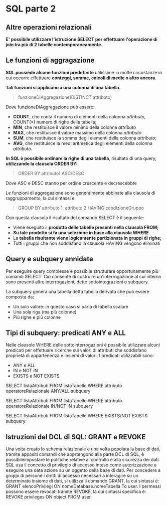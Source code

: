# SQL parte 2

## Altre operazioni relazionali

**E' possibile utilizzare l'istruzione SELECT per effettuare l'operazione di join tra più di 2 tabelle contemporaneamente.**

## Le funzioni di aggragazione

**SQL possiede alcune funzioni predefinite** utilissime in molte circostanze in cui occorre effettuare **conteggi, somme, calcoli di medie o altro ancora.**

**Tali funzioni si applicano a una colonna di una tabella.**

> funzioneDiAggregazione(DISTINCT attributo)

Dove funzioneDiAggregazione può essere:
- **COUNT**, che conta il numero di elementi della colonna *attributo*, COUNT(*) numero di righe della tabella;
- **MIN**, che restituisce il valore minimo della colonna *attributo*
- **MAX**, che restituisce il valore massimo della colonna *attributo*
- **SUM**, che restituisce la somma degli elementi della colonna *attributo*;
- **AVG**, che restituisce la medi aritmetica degli elementi della colonna *attributo*.

**In SQL è possibile ordinare la righe di una tabella**, risultato di una query, **utilizzando la clausola ORDER BY:**

> ORDER BY attributo1 ASC/DESC

Dove ASC e DESC stanno per ordine crescente e decrescebbte

Le funzioni di aggregazione sono generalmente abbinate alla clausola di raggruppamento, la cui sintassi è:

> GROUP BY attributo 1, attributo 2 HAVING condizioneGruppo

Con questa clausola il risultato del comando SELECT è il seguente:
- Viene eseguito il **prodotto delle tabelle presenti nella clausola FROM;**
- **Su tale prodotto si fa una selezione in base alla clausola WHERE**
- La **tabella risultante viene logicamente partizionata in gruppi di righe;**
- Tutti i gruppi che non soddisfano la clausola HAVING vengono eliminati

## Query e subquery annidate

Per eseguire query complesse è possibile strutturare opportunamente più comandi SELECT.
Ciò consente di costruire un'interrogazione al cui interno sono presenti altre interrogazioni, dette sottointegrazioni o subquery.

La subquery genera una tabella detta tabella derivata che può essere composta da:
- Un solo valore: in questo caso si parla di tabella scalare
- Una sola riga (ma più colonne)
- Più righe e più colonne

## Tipi di subquery: predicati ANY e ALL 

Nelle clausole WHERE delle sottointerrogazioni è possibile utilizzare alcuni predicati per effettuare ricerche sui valori di attributi che soddisfano proprietà di appartenenza e insiemi di valori.
I predicati utilizzabili sono:
- ANY e ALL
- IN e NOT IN
- EXISTS e NOT EXISTS

SELECT listaAttributi FROM listaTabelle WHERE attributo operatoreRelazionale ANY/ALL subquery

SELECT listaAttributi FROM listaTabelle WHERE attributo operatoreRelazionale IN/NOT IN subquery

SELECT listaAttributi FROM listaTabelle WHERE EXISTS/NOT EXISTS subquery

## Istruzioni del DCL di SQL: GRANT e REVOKE

Una volta creato lo schema relazionale e una volta popolata la base di dati, tramite appositi comandi che apprtengono alla parte DCL di SQL, è possibileimpostare le politiche relative al controllo e alla sicurezza dei dati.
SQL usa il concetto di privilegio di accesso inteso come autorizzazione a eseguire una data azione su un oggetto della base di dati. Per concedere a gruppi di persone i diritti di accesso necessari a interagire su un determinato insieme di dati, si utilizza il comando GRANT, la cui sintassi è: GRANT elencoPrivilegi ON nomeDatabase.nomeTabella To user.
I permessi possono essere revocati tramite REVOKE, la cui sintassi specifica è: REVOKE privileges ON object FROM user.
<!--stackedit_data:
eyJoaXN0b3J5IjpbMTkxMzQ3OTc5MiwxMTg0NDg5ODQ4LDEwNT
Y1ODM5NDIsLTI0MjU0Mjc5Niw2NTg1ODA0NywxNDE4ODE1MDk3
LC05MDY4NDkxODgsMTM2NDk3NjU0OSwtOTY2MTA5ODY3LDEzMT
YyNDgxNTgsNzc1MzQ0MDY2LC0yMDg4NzQ2NjEyXX0=
-->